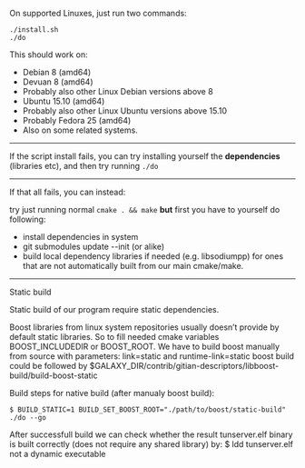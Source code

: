 
On supported Linuxes, just run two commands:

```
./install.sh
./do
```

This should work on:
  * Debian 8 (amd64)
  * Devuan 8 (amd64)
  * Probably also other Linux Debian versions above 8
  * Ubuntu 15.10 (amd64)
  * Probably also other Linux Ubuntu versions above 15.10
  * Probably Fedora 25 (amd64)
  * Also on some related systems.

* * *

If the script install fails, you can try installing yourself the **dependencies** (libraries etc), and then try running `./do`

* * *

If that all fails, you can instead:

try just running normal `cmake . && make` **but** first you have to yourself do following:
  * install dependencies in system
  * git submodules update --init (or alike)
  * build local dependency libraries if needed (e.g. libsodiumpp) for ones that are not automatically built from our main cmake/make.

* * *

Static build

Static build of our program require static dependencies.

  Boost libraries from linux system repositories usually doesn’t provide by default static libraries. So to fill needed 
  cmake variables BOOST_INCLUDEDIR or BOOST_ROOT. We have to build boost manually from source with parameters: link=static and runtime-link=static
  boost build could be followed by $GALAXY_DIR/contrib/gitian-descriptors/libboost-build/build-boost-static

Build steps for native build (after manualy boost build):

	$ BUILD_STATIC=1 BUILD_SET_BOOST_ROOT="./path/to/boost/static-build" ./do --go

After successfull build we can check whether the result tunserver.elf binary is built correctly (does not require any shared library) by:
	$ ldd tunserver.elf
	not a dynamic executable

